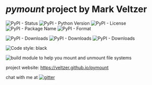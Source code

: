 # *pymount* project by Mark Veltzer

![PyPI - Status](https://img.shields.io/pypi/status/pymount)
![PyPI - Python Version](https://img.shields.io/pypi/pyversions/pymount)
![PyPI - License](https://img.shields.io/pypi/l/pymount)
![PyPI - Package Name](https://img.shields.io/pypi/v/pymount)
![PyPI - Format](https://img.shields.io/pypi/format/pymount)

![PyPI - Downloads](https://img.shields.io/pypi/dd/pymount)
![PyPI - Downloads](https://img.shields.io/pypi/dw/pymount)
![PyPI - Downloads](https://img.shields.io/pypi/dm/pymount)

![Code style: black](https://img.shields.io/badge/code%20style-black-000000.svg)

![build](https://github.com/veltzer/pymount/workflows/build/badge.svg)
module to help you mount and unmount file systems

project website: https://veltzer.github.io/pymount

chat with me at [![gitter](https://badges.gitter.im/Join%20Chat.svg)](https://gitter.im/veltzer/mark.veltzer)


